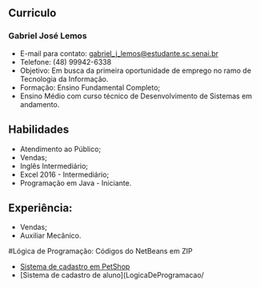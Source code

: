 ## Curriculo 
### Gabriel José Lemos
- E-mail para contato: gabriel_j_lemos@estudante.sc.senai.br
- Telefone: (48) 99942-6338
- Objetivo: Em busca da primeira oportunidade de emprego no ramo de Tecnologia da Informação.
- Formação: Ensino Fundamental Completo; 
- Ensino Médio com curso técnico de Desenvolvimento de Sistemas em andamento.

## Habilidades
- Atendimento ao Público;
- Vendas;
- Inglês Intermediário;
- Excel 2016 - Intermediário;
- Programação em Java - Iniciante.

## Experiência: 
- Vendas;
- Auxiliar Mecânico.

#Lógica de Programação: Códigos do NetBeans em ZIP
- [Sistema de cadastro em PetShop](LogicaDeProgramacao/PetShop)
- [Sistema de cadastro de aluno](LogicaDeProgramacao/
